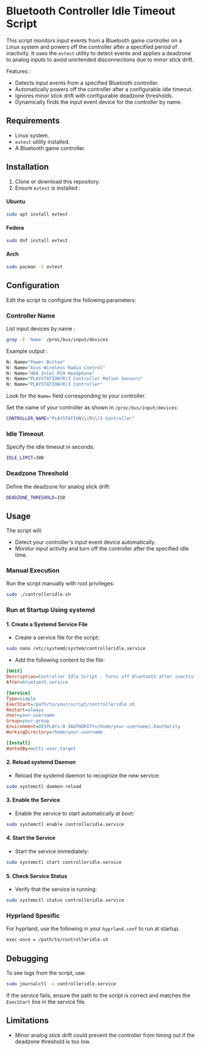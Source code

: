 # Bluetooth Controller Idle Timeout Script

This script monitors input events from a Bluetooth game controller on a Linux system and powers off the controller after a specified period of inactivity. It uses the ``evtest`` utility to detect events and applies a deadzone to analog inputs to avoid unintended disconnections due to minor stick drift.

Features :
- Detects input events from a specified Bluetooth controller.
- Automatically powers off the controller after a configurable idle timeout.
- Ignores minor stick drift with configurable deadzone thresholds.
- Dynamically finds the input event device for the controller by name.

## Requirements
- Linux system.
- ``evtest`` utility installed.
- A Bluetooth game controller.

## Installation
1. Clone or download this repository.
2. Ensure ``evtest`` is installed :

#### Ubuntu
```bash
sudo apt install evtest
``` 
#### Fedora
```bash
sudo dnf install evtest
``` 
#### Arch
```bash
sudo pacman -S evtest
``` 

## Configuration
Edit the script to configure the following parameters:

### Controller Name

List input devices by name :

```bash
grep -E 'Name' /proc/bus/input/devices
```
Example output :

```bash
N: Name="Power Button"
N: Name="Asus Wireless Radio Control"
N: Name="HDA Intel PCH Headphone"
N: Name="PLAYSTATION(R)3 Controller Motion Sensors"
N: Name="PLAYSTATION(R)3 Controller"
```
Look for the ``Name=`` field corresponding to your controller.

Set the name of your controller as shown in ``/proc/bus/input/devices``:

```bash
CONTROLLER_NAME="PLAYSTATION\\(R\\)3 Controller"
```
### Idle Timeout

Specify the idle timeout in seconds:

```bash
IDLE_LIMIT=300
```

### Deadzone Threshold

Define the deadzone for analog stick drift:

```bash
DEADZONE_THRESHOLD=150
```
## Usage

The script will:
- Detect your controller's input event device automatically.
- Monitor input activity and turn off the controller after the specified idle time.

### Manual Execution

Run the script manually with root privileges:

```bash
sudo ./controlleridle.sh
```

### Run at Startup Using systemd

#### 1. Create a Systemd Service File

- Create a service file for the script:

```bash 
sudo nano /etc/systemd/system/controlleridle.service
```

- Add the following content to the file:

```ini
[Unit]
Description=Controller Idle Script - Turns off Bluetooth after inactivity
After=bluetooth.service

[Service]
Type=simple
ExecStart=/path/to/your/script/controlleridle.sh
Restart=always
User=your-username
Group=your-group
Environment=DISPLAY=:0 XAUTHORITY=/home/your-username/.Xauthority
WorkingDirectory=/home/your-username

[Install]
WantedBy=multi-user.target
```

#### 2. Reload systemd Daemon
- Reload the systemd daemon to recognize the new service:

```bash
sudo systemctl daemon-reload
```

#### 3. Enable the Service
- Enable the service to start automatically at boot:

```bash
sudo systemctl enable controlleridle.service
```

#### 4. Start the Service
- Start the service immediately:

```bash
sudo systemctl start controlleridle.service
```

#### 5. Check Service Status
- Verify that the service is running:

```bash
sudo systemctl status controlleridle.service
```

### Hyprland Spesific
For hyprland, use the following in your ``hyprland.conf`` to run at startup.

```bash
exec-once = /path/to/controlleridle.sh
```

## Debugging

To see logs from the script, use:

```bash
sudo journalctl -u controlleridle.service
```

If the service fails, ensure the path to the script is correct and matches the ``ExecStart`` line in the service file.

## Limitations
- Minor analog stick drift could prevent the controller from timing out if the deadzone threshold is too low.
